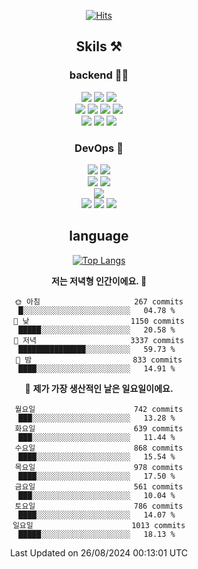 <div align="center">

[![Hits](https://hits.seeyoufarm.com/api/count/incr/badge.svg?url=https%3A%2F%2Fgithub.com%2Fzxcv9203%2Fhit-counter&count_bg=%23FF7272&title_bg=%23324C2E&icon=codeigniter.svg&icon_color=%23DD5B5B&title=%EB%B0%A9%EB%AC%B8%EC%9E%90&edge_flat=false)](https://hits.seeyoufarm.com)
  
## Skils ⚒️
### backend 🧑‍💻
  
<img src="https://img.shields.io/badge/Java-FF6600?style=flat-square&logo=buymeacoffee&logoColor=white"/>
<img src="https://img.shields.io/badge/Go-0099FF?style=flat-square&logo=go&logoColor=white"/>
<img src="https://img.shields.io/badge/Kotlin-7F52FF?style=flat-square&logo=kotlin&logoColor=white"/>
  
  
<br />
  
<img src="https://img.shields.io/badge/Spring-339933?style=flat-square&logo=Spring&logoColor=white"/>
<img src="https://img.shields.io/badge/Spring Boot-339933?style=flat-square&logo=Spring Boot&logoColor=white"/>
<img src="https://img.shields.io/badge/Spring Security-339933?style=flat-square&logo=Spring Security&logoColor=white"/>
  
<img src="https://img.shields.io/badge/Spring Data JPA-339933?style=flat-square&logo=Hibernate&logoColor=white"/>

<br />
  
  <img src="https://img.shields.io/badge/mysql-0099FF?style=flat-square&logo=mysql&logoColor=white"/>
  <img src="https://img.shields.io/badge/mariadb-0099FF?style=flat-square&logo=mariadb&logoColor=white"/>
  <img src="https://img.shields.io/badge/mongoDB-47A248?style=flat-square&logo=mongodb&logoColor=white"/>
  
  
### DevOps 🚀
  
  <img src="https://img.shields.io/badge/docker-2496ED?style=flat-square&logo=docker&logoColor=white"/>
  <img src="https://img.shields.io/badge/kubernetes-326CE5?style=flat-square&logo=kubernetes&logoColor=white"/>
  
  <br />
  
  <img src="https://img.shields.io/badge/Github Actions-2088FF?style=flat-square&logo=githubactions&logoColor=white"/>
  <img src="https://img.shields.io/badge/Jenkins-D24939?style=flat-square&logo=jenkins&logoColor=white"/>
  
  
  <br />
  <img src="https://img.shields.io/badge/terraform-7B42BC?style=flat-square&logo=terraform&logoColor=white"/>
  
  <br />
  <img src="https://img.shields.io/badge/Amazon AWS-232F3E?style=flat-square&logo=Amazon AWS&logoColor=white"/>

  <img src="https://img.shields.io/badge/GCP-4285F4?style=flat-square&logo=googlecloud&logoColor=white"/>
  <img src="https://img.shields.io/badge/NCP-03C75A?style=flat-square&logo=naver&logoColor=white"/>
  
  
## language

[![Top Langs](https://github-readme-stats.vercel.app/api/top-langs/?username=zxcv9203&hide=html&exclude_repo=zxcv9203.github.io,golB&theme=grate-gatsby)](https://github.com/zxcv9203/github-readme-stats)
  
<!--START_SECTION:waka-->
**저는 저녁형 인간이에요. 🦉** 

```text
🌞 아침                     267 commits         █░░░░░░░░░░░░░░░░░░░░░░░░   04.78 % 
🌆 낮　                     1150 commits        █████░░░░░░░░░░░░░░░░░░░░   20.58 % 
🌃 저녁                     3337 commits        ███████████████░░░░░░░░░░   59.73 % 
🌙 밤　                     833 commits         ████░░░░░░░░░░░░░░░░░░░░░   14.91 % 
```
📅 **제가 가장 생산적인 날은 일요일이에요.** 

```text
월요일                      742 commits         ███░░░░░░░░░░░░░░░░░░░░░░   13.28 % 
화요일                      639 commits         ███░░░░░░░░░░░░░░░░░░░░░░   11.44 % 
수요일                      868 commits         ████░░░░░░░░░░░░░░░░░░░░░   15.54 % 
목요일                      978 commits         ████░░░░░░░░░░░░░░░░░░░░░   17.50 % 
금요일                      561 commits         ███░░░░░░░░░░░░░░░░░░░░░░   10.04 % 
토요일                      786 commits         ████░░░░░░░░░░░░░░░░░░░░░   14.07 % 
일요일                      1013 commits        █████░░░░░░░░░░░░░░░░░░░░   18.13 % 
```



 Last Updated on 26/08/2024 00:13:01 UTC
<!--END_SECTION:waka-->
  
</div>

